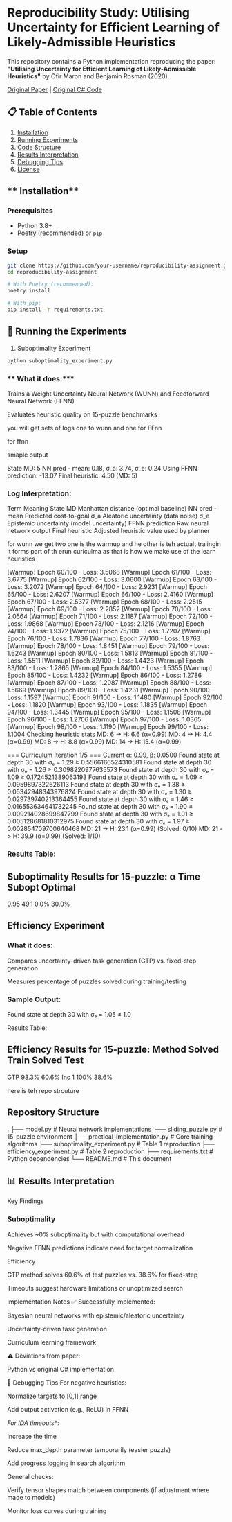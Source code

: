 # **Reproducibility Study: Utilising Uncertainty for Efficient Learning of Likely-Admissible Heuristics**

This repository contains a Python implementation reproducing the paper:  
**"Utilising Uncertainty for Efficient Learning of Likely-Admissible Heuristics"** by Ofir Maron and Benjamin Rosman (2020).  

[Original Paper](https://www.raillab.org/publication/marom-2020-utilising/) | [Original C# Code](https://github.com/OfirMaron/LearnHeuristicWithUncertainty)

## **📋 Table of Contents**
1. [Installation](#-installation)
2. [Running Experiments](#-running-the-experiments)
3. [Code Structure](#-repository-structure)
4. [Results Interpretation](#-results-interpretation)
5. [Debugging Tips](#-debugging-tips)
6. [License](#-license)


## ** Installation**

### **Prerequisites**
- Python 3.8+
- [Poetry](https://python-poetry.org/) (recommended) or `pip`

### **Setup**
```bash
git clone https://github.com/your-username/reproducibility-assignment.git
cd reproducibility-assignment

# With Poetry (recommended):
poetry install

# With pip:
pip install -r requirements.txt
```





## **🏃 Running the Experiments**
1. Suboptimality Experiment

``` bash
python suboptimality_experiment.py
```

### ** What it does:***

Trains a Weight Uncertainty Neural Network (WUNN) and Feedforward Neural Network (FFNN)

Evaluates heuristic quality on 15-puzzle benchmarks


you will get sets of logs one fo wunn and one for FFnn

for ffnn 

smaple output 

State MD: 5
NN pred - mean: 0.18, σ_a: 3.74, σ_e: 0.24
Using FFNN prediction: -13.07
Final heuristic: 4.50 (MD: 5)


### **Log Interpretation:**

Term	Meaning
State MD	Manhattan distance (optimal baseline)
NN pred - mean	Predicted cost-to-goal
σ_a	Aleatoric uncertainty (data noise)
σ_e	Epistemic uncertainty (model uncertainty)
FFNN prediction	Raw neural network output
Final heuristic	Adjusted heuristic value used by planner



for wunn we get two one is the warmup and he other is teh actualt traiingin it forms part of th erun curiculma as that is how we make use of the learn heuristics

[Warmup] Epoch 60/100 - Loss: 3.5068
[Warmup] Epoch 61/100 - Loss: 3.6775
[Warmup] Epoch 62/100 - Loss: 3.0600
[Warmup] Epoch 63/100 - Loss: 3.2072
[Warmup] Epoch 64/100 - Loss: 2.9231
[Warmup] Epoch 65/100 - Loss: 2.6207
[Warmup] Epoch 66/100 - Loss: 2.4160
[Warmup] Epoch 67/100 - Loss: 2.5377
[Warmup] Epoch 68/100 - Loss: 2.2515
[Warmup] Epoch 69/100 - Loss: 2.2852
[Warmup] Epoch 70/100 - Loss: 2.0564
[Warmup] Epoch 71/100 - Loss: 2.1187
[Warmup] Epoch 72/100 - Loss: 1.9868
[Warmup] Epoch 73/100 - Loss: 2.1216
[Warmup] Epoch 74/100 - Loss: 1.9372
[Warmup] Epoch 75/100 - Loss: 1.7207
[Warmup] Epoch 76/100 - Loss: 1.7836
[Warmup] Epoch 77/100 - Loss: 1.8763
[Warmup] Epoch 78/100 - Loss: 1.8451
[Warmup] Epoch 79/100 - Loss: 1.6243
[Warmup] Epoch 80/100 - Loss: 1.5813
[Warmup] Epoch 81/100 - Loss: 1.5511
[Warmup] Epoch 82/100 - Loss: 1.4423
[Warmup] Epoch 83/100 - Loss: 1.2865
[Warmup] Epoch 84/100 - Loss: 1.5355
[Warmup] Epoch 85/100 - Loss: 1.4232
[Warmup] Epoch 86/100 - Loss: 1.2786
[Warmup] Epoch 87/100 - Loss: 1.2087
[Warmup] Epoch 88/100 - Loss: 1.5669
[Warmup] Epoch 89/100 - Loss: 1.4231
[Warmup] Epoch 90/100 - Loss: 1.1597
[Warmup] Epoch 91/100 - Loss: 1.1480
[Warmup] Epoch 92/100 - Loss: 1.1820
[Warmup] Epoch 93/100 - Loss: 1.1835
[Warmup] Epoch 94/100 - Loss: 1.3445
[Warmup] Epoch 95/100 - Loss: 1.1508
[Warmup] Epoch 96/100 - Loss: 1.2706
[Warmup] Epoch 97/100 - Loss: 1.0365
[Warmup] Epoch 98/100 - Loss: 1.1190
[Warmup] Epoch 99/100 - Loss: 1.1004
Checking heuristic stats
MD:  6 -> H: 6.6 (α=0.99)
MD:  4 -> H: 4.4 (α=0.99)
MD:  8 -> H: 8.8 (α=0.99)
MD: 14 -> H: 15.4 (α=0.99)

=== Curriculum Iteration 1/5 ===
Current α: 0.99, β: 0.0500
Found state at depth 30 with σₑ = 1.29 ≥ 0.5566166524310581
Found state at depth 30 with σₑ = 1.26 ≥ 0.3098220977635573
Found state at depth 30 with σₑ = 1.09 ≥ 0.1724521389063193
Found state at depth 30 with σₑ = 1.09 ≥ 0.0959897322626113
Found state at depth 30 with σₑ = 1.38 ≥ 0.05342948343976824
Found state at depth 30 with σₑ = 1.30 ≥ 0.029739740213364455
Found state at depth 30 with σₑ = 1.46 ≥ 0.016553634641732245
Found state at depth 30 with σₑ = 1.90 ≥ 0.009214028699847799
Found state at depth 30 with σₑ = 1.01 ≥ 0.005128681810312975
Found state at depth 30 with σₑ = 1.97 ≥ 0.002854709700640468
MD: 21 -> H: 23.1 (α=0.99) (Solved: 0/10)
MD: 21 -> H: 39.9 (α=0.99) (Solved: 1/10)

### Results Table:

Suboptimality Results for 15-puzzle:
α      Time       Subopt  Optimal
------------------------------------------
0.95   49.1  0.0%  30.0%



## **Efficiency Experiment**



### What it does:

Compares uncertainty-driven task generation (GTP) vs. fixed-step generation

Measures percentage of puzzles solved during training/testing


### Sample Output:

Found state at depth 30 with σₑ = 1.05 ≥ 1.0

Results Table:

Efficiency Results for 15-puzzle:
Method      Solved Train  Solved Test
------------------------------------
GTP         93.3%       60.6%
Inc 1       100%        38.6%


here is teh repo strcuture 


## Repository Structure

.
├── model.py               # Neural network implementations
├── sliding_puzzle.py      # 15-puzzle environment
├── practical_implementation.py  # Core training algorithms
├── suboptimality_experiment.py  # Table 1 reproduction
├── efficiency_experiment.py     # Table 2 reproduction
├── requirements.txt        # Python dependencies
└── README.md              # This document





## 📊 Results Interpretation
Key Findings
### Suboptimality

Achieves ~0% suboptimality but with computational overhead

Negative FFNN predictions indicate need for target normalization

Efficiency

GTP method solves 60.6% of test puzzles vs. 38.6% for fixed-step

Timeouts suggest hardware limitations or unoptimized search

Implementation Notes
✅ Successfully implemented:

Bayesian neural networks with epistemic/aleatoric uncertainty

Uncertainty-driven task generation

Curriculum learning framework

⚠️ Deviations from paper:

Python vs original C# implementation

🔧 Debugging Tips
For negative heuristics:

Normalize targets to [0,1] range

Add output activation (e.g., ReLU) in FFNN

*For IDA timeouts**:

Increase the time

Reduce max_depth parameter temporarily (easier puzzls)

Add progress logging in search algorithm

General checks:

Verify tensor shapes match between components (if adjustment where made to models)

Monitor loss curves during training